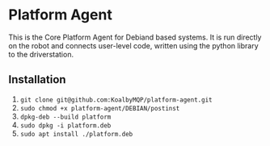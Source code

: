 # Platform Agent

This is the Core Platform Agent for Debiand based systems. It is run directly on the robot and connects user-level code, written using the python library to the driverstation. 

## Installation
1. `git clone git@github.com:KoalbyMQP/platform-agent.git`
2. `sudo chmod +x platform-agent/DEBIAN/postinst`
3. `dpkg-deb --build platform`
4. `sudo dpkg -i platform.deb`
5. `sudo apt install ./platform.deb`
